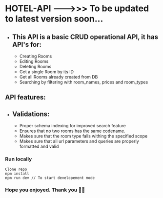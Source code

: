 # HOTEL-API --->>> To be updated to latest version soon...

- ## This API is a basic CRUD operational API, it has API's for:
  - Creating Rooms
  - Editing Rooms
  - Deleting Rooms
  - Get a single Room by its ID
  - Get all Rooms already created from DB
  - Searching by filtering with room_names, prices and room_types

## API features:

- ## Validations:
  - Proper schema indexing for improved search feature
  - Ensures that no two rooms has the same codename.
  - Makes sure that the room type falls withing the specified scope
  - Makes sure that all url parameters and queries are properly formatted and valid

### Run locally

```
Clone repo
npm install
npm run dev // To start developement mode
```

### Hope you enjoyed. Thank you 👋👋
